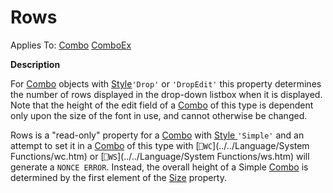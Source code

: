 




<h1 class="heading"><span class="name">Rows</span></h1>

Applies To: [Combo](./combo.md) [ComboEx](./comboex.md)


**Description**


For [Combo](./combo.md) objects with [Style](style.md)`'Drop'` or `'DropEdit'` this property determines the number of rows displayed in the drop-down listbox when it is displayed. Note that the height of the edit field of a [Combo](./combo.md) of this type is dependent only upon the size of the font in use, and cannot otherwise be changed.


Rows is a "read-only" property for a [Combo](./combo.md) with [Style ](style.md)`'Simple'` and an attempt to set it in a [Combo](./combo.md) of this type with [`⎕WC`](../../Language/System Functions/wc.htm) or [`⎕WS`](../../Language/System Functions/ws.htm) will generate a `NONCE ERROR`. Instead, the overall height of a Simple [Combo](./combo.md) is determined by the first element of the [Size](size.md) property.



